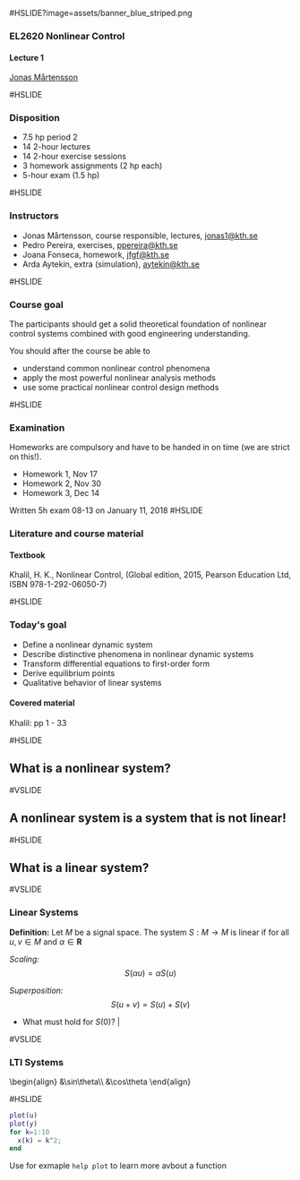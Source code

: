 #HSLIDE?image=assets/banner_blue_striped.png
### EL2620 Nonlinear Control

#### Lecture 1

[Jonas Mårtensson](mailto:jonas1@kth.se)

#HSLIDE
### Disposition
- 7.5 hp period 2
- 14 2-hour lectures
- 14 2-hour exercise sessions
- 3 homework assignments (2 hp each)
- 5-hour exam (1.5 hp)

#HSLIDE
### Instructors
- Jonas Mårtensson, course responsible, lectures, jonas1@kth.se
- Pedro Pereira, exercises, ppereira@kth.se
- Joana Fonseca, homework, jfgf@kth.se
- Arda Aytekin, extra (simulation), aytekin@kth.se

#HSLIDE
### Course goal
The participants should get a solid theoretical foundation of nonlinear control systems combined with good engineering understanding. 

You should after the course be able to 
- understand common nonlinear control phenomena 
- apply the most powerful nonlinear analysis methods
- use some practical nonlinear control design methods

#HSLIDE

### Examination
Homeworks are compulsory and have to be handed in on time (we are strict on this!).
- Homework 1, Nov 17
- Homework 2, Nov 30
- Homework 3, Dec 14 

Written 5h exam 08-13 on January 11, 2018
#HSLIDE

### Literature and course material
#### Textbook
Khalil, H. K., Nonlinear Control, (Global edition, 2015, Pearson Education Ltd, ISBN 978-1-292-06050-7)

#HSLIDE

### Today's goal

- Define a nonlinear dynamic system
- Describe distinctive phenomena in nonlinear dynamic systems
- Transform differential equations to first-order form
- Derive equilibrium points
- Qualitative behavior of linear systems

#### Covered material 
Khalil: pp 1 - 33

#HSLIDE

## What is a nonlinear system?

#VSLIDE

## A nonlinear system is a system that is not linear!

#HSLIDE

## What is a linear system?

#VSLIDE

### Linear Systems

**Definition:** Let $M$ be a signal
space. The system $S:M\rightarrow M$ is linear if for all $u,v\in M$ and $\alpha\in \mathbf{R}$

*Scaling:*
$$ S(\alpha u) = \alpha S(u) $$

*Superposition:*
$$
S(u+v)=S(u)+S(v)
$$

- What must hold for $S(0)$? |

#VSLIDE

### LTI Systems

\\begin{align}
&\sin\theta\\\\
&\cos\theta
\\end{align}

#HSLIDE

```matlab
plot(u)
plot(y)
for k=1:10
  x(k) = k^2;
end
```
Use for exmaple `help plot` to learn more avbout a function
